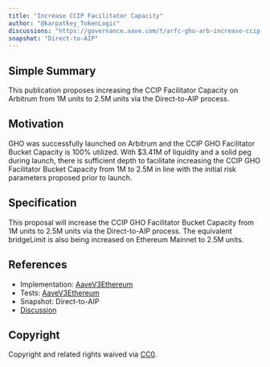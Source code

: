 ```yaml
---
title: "Increase CCIP Facilitator Capacity"
author: "@karpatkey_TokenLogic"
discussions: "https://governance.aave.com/t/arfc-gho-arb-increase-ccip-facilitator-capacity/18169"
snapshot: "Direct-to-AIP"
---
```


## Simple Summary

This publication proposes increasing the CCIP Facilitator Capacity on Arbitrum from 1M units to 2.5M units via the Direct-to-AIP process.

## Motivation

GHO was successfully launched on Arbitrum and the CCIP GHO Facilitator Bucket Capacity is 100% utilized. With $3.41M of liquidity and a solid peg during launch, there is sufficient depth to facilitate increasing the CCIP GHO Facilitator Bucket Capacity from 1M to 2.5M in line with the initial risk parameters proposed prior to launch.

## Specification

This proposal will increase the CCIP GHO Facilitator Bucket Capacity from 1M units to 2.5M units via the Direct-to-AIP process.
The equivalent bridgeLimit is also being increased on Ethereum Mainnet to 2.5M units.

## References

- Implementation: [AaveV3Ethereum](https://github.com/bgd-labs/aave-proposals-v3/blob/main/src/20240707_AaveV3Ethereum_IncreaseCCIPFacilitatorCapacity/AaveV3Ethereum_IncreaseCCIPFacilitatorCapacity_20240707.sol)
- Tests: [AaveV3Ethereum](https://github.com/bgd-labs/aave-proposals-v3/blob/main/src/20240707_AaveV3Ethereum_IncreaseCCIPFacilitatorCapacity/AaveV3Ethereum_IncreaseCCIPFacilitatorCapacity_20240707.t.sol)
- Snapshot: Direct-to-AIP
- [Discussion](https://governance.aave.com/t/arfc-gho-arb-increase-ccip-facilitator-capacity/18169)

## Copyright

Copyright and related rights waived via [CC0](https://creativecommons.org/publicdomain/zero/1.0/).
